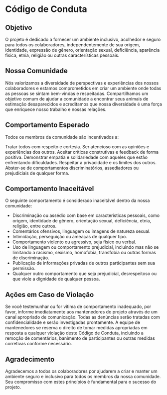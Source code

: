
# Código de Conduta

## Objetivo

O projeto é dedicado a fornecer um ambiente inclusivo, acolhedor e seguro para todos os colaboradores, independentemente de sua origem, identidade, expressão de gênero, orientação sexual, deficiência, aparência física, etnia, religião ou outras características pessoais.

## Nossa Comunidade
Nós valorizamos a diversidade de perspectivas e experiências dos nossos colaboradores e estamos comprometidos em criar um ambiente onde todas as pessoas se sintam bem-vindas e respeitadas. Compartilhamos um objetivo comum de ajudar a comunidade a encontrar seus animais de estimação desaparecidos e acreditamos que nossa diversidade é uma força que enriquece nosso trabalho e nossas relações.

## Comportamento Esperado

Todos os membros da comunidade são incentivados a:

Tratar todos com respeito e cortesia.
Ser atencioso com as opiniões e experiências dos outros.
Aceitar críticas construtivas e feedback de forma positiva.
Demonstrar empatia e solidariedade com aqueles que estão enfrentando dificuldades.
Respeitar a privacidade e os limites dos outros.
Abster-se de comportamentos discriminatórios, assediadores ou prejudiciais de qualquer forma.

## Comportamento Inaceitável

O seguinte comportamento é considerado inaceitável dentro da nossa comunidade:

- Discriminação ou assédio com base em características pessoais, como origem, identidade de gênero, orientação sexual, deficiência, etnia, religião, entre outros.
- Comentários ofensivos, linguagem ou imagens de natureza sexual.
- Intimidação, perseguição ou ameaças de qualquer tipo.
- Comportamento violento ou agressivo, seja físico ou verbal.
- Uso de linguagem ou comportamento prejudicial, incluindo mas não se limitando a racismo, sexismo, homofobia, transfobia ou outras formas de discriminação.
- Publicação de informações privadas de outros participantes sem sua permissão.
- Qualquer outro comportamento que seja prejudicial, desrespeitoso ou que viole a dignidade de qualquer pessoa.

## Ações em Caso de Violação

Se você testemunhar ou for vítima de comportamento inadequado, por favor, informe imediatamente aos mantenedores do projeto através de um canal apropriado de comunicação. Todas as denúncias serão tratadas com confidencialidade e serão investigadas prontamente. A equipe de mantenedores se reserva o direito de tomar medidas apropriadas em resposta a qualquer violação deste Código de Conduta, incluindo a remoção de comentários, banimento de participantes ou outras medidas corretivas conforme necessário.

## Agradecimento

Agradecemos a todos os colaboradores por ajudarem a criar e manter um ambiente seguro e inclusivo para todos os membros da nossa comunidade. Seu compromisso com estes princípios é fundamental para o sucesso do projeto.